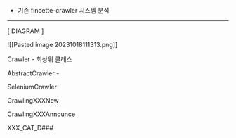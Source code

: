 - 기존 fincette-crawler 시스템 분석 
--- 

\[ DIAGRAM ]

![[Pasted image 20231018111313.png]]

Crawler - 최상위 클래스

AbstractCrawler - 

SeleniumCrawler

CrawlingXXXNew

CrawlingXXXAnnounce

XXX_CAT_D###